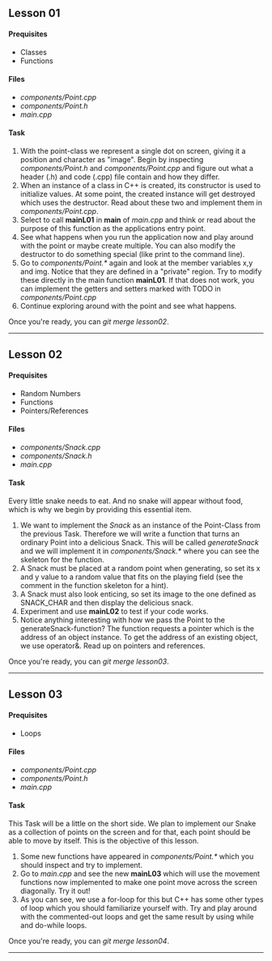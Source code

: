 ## Lesson 01

#### Prequisites
- Classes
- Functions

#### Files
- _components/Point.cpp_
- _components/Point.h_
- _main.cpp_

#### Task
1) With the point-class we represent a single dot on screen, giving it a position and character as "image". Begin by inspecting _components/Point.h_ and _components/Point.cpp_ and figure out what a header (.h) and code (.cpp) file contain and how they differ.
2) When an instance of a class in C++ is created, its constructor is used to initialize values. At some point, the created instance will get destroyed which uses the destructor. Read about these two and implement them in _components/Point.cpp_.
3) Select to call __mainL01__ in __main__ of _main.cpp_ and think or read about the purpose of this function as the applications entry point.
4) See what happens when you run the application now and play around with the point or maybe create multiple. You can also modify the destructor to do something special (like print to the command line).
5) Go to _components/Point.*_ again and look at the member variables x,y and img. Notice that they are defined in a "private" region. Try to modify these directly in the main function __mainL01__. If that does not work, you can implement the getters and setters marked with TODO in _components/Point.cpp_
6) Continue exploring around with the point and see what happens.

Once you're ready, you can _git merge lesson02_.

---

## Lesson 02

#### Prequisites
- Random Numbers
- Functions
- Pointers/References

#### Files
- _components/Snack.cpp_
- _components/Snack.h_
- _main.cpp_

#### Task
Every little snake needs to eat. And no snake will appear without food, which is why we begin by providing this essential item.

1) We want to implement the _Snack_ as an instance of the Point-Class from the previous Task. Therefore we will write a function that turns an ordinary Point into a delicious Snack. This will be called _generateSnack_ and we will implement it in _components/Snack.*_ where you can see the skeleton for the function.
2) A Snack must be placed at a random point when generating, so set its x and y value to a random value that fits on the playing field (see the comment in the function skeleton for a hint).
3) A Snack must also look enticing, so set its image to the one defined as SNACK_CHAR and then display the delicious snack.
4) Experiment and use __mainL02__ to test if your code works.
5) Notice anything interesting with how we pass the Point to the generateSnack-function? The function requests a pointer which is the address of an object instance. To get the address of an existing object, we use operator&. Read up on pointers and references.

Once you're ready, you can _git merge lesson03_.

---

## Lesson 03

#### Prequisites
- Loops

#### Files
- _components/Point.cpp_
- _components/Point.h_
- _main.cpp_

#### Task

This Task will be a little on the short side. We plan to implement our Snake as a collection of points on the screen and for that, each point should be able to move by itself. This is the objective of this lesson.

1) Some new functions have appeared in _components/Point.*_ which you should inspect and try to implement.
2) Go to _main.cpp_ and see the new __mainL03__ which will use the movement functions now implemented to make one point move across the screen diagonally. Try it out!
3) As you can see, we use a for-loop for this but C++ has some other types of loop which you should familiarize yourself with. Try and play around with the commented-out loops and get the same result by using while and do-while loops.

Once you're ready, you can _git merge lesson04_.

---